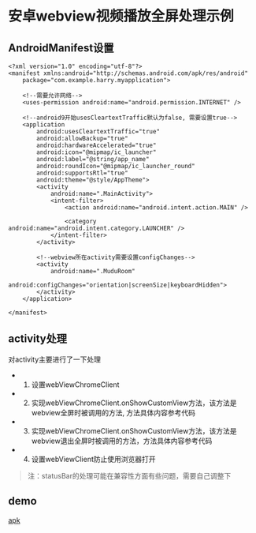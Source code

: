 # 安卓webview视频播放全屏处理示例


## AndroidManifest设置

```
<?xml version="1.0" encoding="utf-8"?>
<manifest xmlns:android="http://schemas.android.com/apk/res/android"
    package="com.example.harry.myapplication">

    <!--需要允许网络-->
    <uses-permission android:name="android.permission.INTERNET" />

    <!--android9开始usesCleartextTraffic默认为false, 需要设置true-->
    <application
        android:usesCleartextTraffic="true"
        android:allowBackup="true"
        android:hardwareAccelerated="true"
        android:icon="@mipmap/ic_launcher"
        android:label="@string/app_name"
        android:roundIcon="@mipmap/ic_launcher_round"
        android:supportsRtl="true"
        android:theme="@style/AppTheme">
        <activity
            android:name=".MainActivity">
            <intent-filter>
                <action android:name="android.intent.action.MAIN" />

                <category android:name="android.intent.category.LAUNCHER" />
            </intent-filter>
        </activity>

        <!--webview所在activity需要设置configChanges-->
        <activity
            android:name=".MuduRoom"
            android:configChanges="orientation|screenSize|keyboardHidden">
        </activity>
    </application>

</manifest>
```

## activity处理

对activity主要进行了一下处理

- 1. 设置webViewChromeClient
- 2. 实现webViewChromeClient.onShowCustomView方法，该方法是webview全屏时被调用的方法, 方法具体内容参考代码
- 3. 实现webViewChromeClient.onShowCustomView方法，该方法是webview退出全屏时被调用的方法，方法具体内容参考代码
- 4. 设置webViewClient防止使用浏览器打开

> 注：statusBar的处理可能在兼容性方面有些问题，需要自己调整下

## demo

[apk](https://github.com/klouskingsley/android_webview_video/releases/download/1.0/app-debug-demo.apk)
